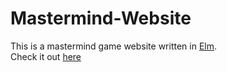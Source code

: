 # Mastermind-Website

This is a mastermind game website written in [Elm](https://elm-lang.org/).\
Check it out [here](https://bit.ly/3Vu68Bo)
